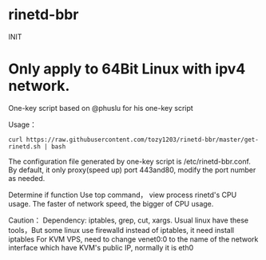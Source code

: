 # rinetd-bbr
INIT
# Only apply to 64Bit Linux with ipv4 network.
One-key script based on @phuslu for his one-key script

Usage：

    curl https://raw.githubusercontent.com/tozy1203/rinetd-bbr/master/get-rinetd.sh | bash

The configuration file generated by one-key script is /etc/rinetd-bbr.conf. By default, it only proxy(speed up) port 443and80, modify the port number as needed.

Determine if function
Use top command， view process rinetd's CPU usage. The faster of network speed, the bigger of CPU usage.

Caution：
Dependency: iptables, grep, cut, xargs. Usual linux have these tools，But some linux use firewalld instead of iptables, it need install iptables
For KVM VPS, need to change venet0:0 to the name of the network interface which have KVM's public IP, normally it is eth0
